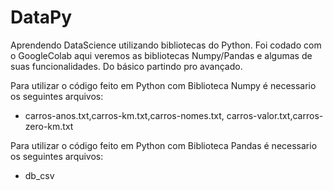 # DataPy
Aprendendo DataScience utilizando bibliotecas do Python. Foi codado com o GoogleColab aqui veremos as bibliotecas Numpy/Pandas e algumas de suas funcionalidades. Do básico partindo pro avançado.

Para utilizar o código feito em Python com Biblioteca Numpy é necessario os seguintes arquivos:
* carros-anos.txt,carros-km.txt,carros-nomes.txt, carros-valor.txt,carros-zero-km.txt

Para utilizar o código feito em Python com Biblioteca Pandas é necessario os seguintes arquivos:
* db_csv
